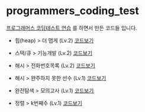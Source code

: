 # programmers_coding_test

[프로그래머스 코딩테스트 연습](https://programmers.co.kr/learn/challenges) 를 하면서 만든 코드들 입니다.

* 힙(heap) > 더 맵게 (Lv.2) [코드보기](https://github.com/ironmask431/programmers_coding_test/blob/main/Programmers_coding_test/src/heap/heap_01.java)

* 스택/큐 > 기능개발 (Lv.2) [코드보기](https://github.com/ironmask431/programmers_coding_test/blob/main/Programmers_coding_test/src/stack_queue/stack_queue_01.java)

* 해시 > 전화번호목록 (Lv.2) [코드보기](https://github.com/ironmask431/programmers_coding_test/blob/main/Programmers_coding_test/src/hash/hash_02.java)

* 해시 > 완주하지 못한 선수 (Lv.1) [코드보기](https://github.com/ironmask431/programmers_coding_test/blob/main/Programmers_coding_test/src/hash/hash_01.java)

* 완전탐색 > 모의고사 (Lv.1) [코드보기](https://github.com/ironmask431/programmers_coding_test/blob/main/Programmers_coding_test/src/allSearch/allSearch_01.java)

* 정렬 > k번째수 (Lv.1) [코드보기](https://github.com/ironmask431/programmers_coding_test/blob/main/Programmers_coding_test/src/sort/sort_01.java)



